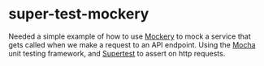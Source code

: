 # super-test-mockery
Needed a simple example of how to use [Mockery](https://github.com/mfncooper/mockery) to mock a service that gets called when we make a request to an API endpoint.
Using the [Mocha](http://mochajs.org) unit testing framework, and [Supertest](https://github.com/visionmedia/supertest) to assert on http requests.
